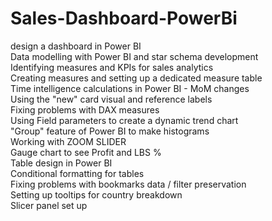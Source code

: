 # Sales-Dashboard-PowerBi <br>
design a dashboard in Power BI <br>
Data modelling with Power BI and star schema development<br>
 Identifying measures and KPIs for sales analytics<br>
Creating measures and setting up a dedicated measure table<br>
 Time intelligence calculations in Power BI - MoM changes<br>
 Using the "new" card visual and reference labels<br>
 Fixing problems with DAX measures<br>
 Using Field parameters to create a dynamic trend chart<br>
"Group" feature of Power BI to make histograms<br>
 Working with ZOOM SLIDER<br>
 Gauge chart to see Profit and LBS % <br>
 Table design in Power BI<br>
 Conditional formatting for tables<br>
Fixing problems with bookmarks data / filter preservation <br>
Setting up tooltips for country breakdown<br>
Slicer panel set up<br>

